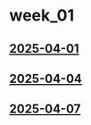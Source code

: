 # week_01 <!-- markmap: foldAll -->
## [2025-04-01](2025-04-01/2025-04-01.html)
## [2025-04-04](2025-04-04/2025-04-04.html)
## [2025-04-07](2025-04-07/2025-04-07.html)
